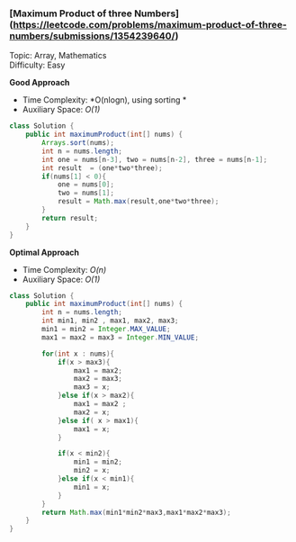 ### [Maximum Product of three Numbers] (https://leetcode.com/problems/maximum-product-of-three-numbers/submissions/1354239640/)
Topic: Array, Mathematics  
Difficulty: Easy


**Good Approach**

- Time Complexity: *O(nlogn), using sorting *
- Auxiliary Space: *O(1)*

```java
class Solution {
    public int maximumProduct(int[] nums) {
        Arrays.sort(nums);
        int n = nums.length;
        int one = nums[n-3], two = nums[n-2], three = nums[n-1];
        int result  = (one*two*three);
        if(nums[1] < 0){
            one = nums[0];
            two = nums[1];
            result = Math.max(result,one*two*three);
        }
        return result;
    }
}
```
**Optimal Approach**

- Time Complexity: *O(n)*
- Auxiliary Space: *O(1)*

```java
class Solution {
    public int maximumProduct(int[] nums) {
        int n = nums.length;
        int min1, min2 , max1, max2, max3;
        min1 = min2 = Integer.MAX_VALUE;
        max1 = max2 = max3 = Integer.MIN_VALUE;

        for(int x : nums){
            if(x > max3){
                max1 = max2;
                max2 = max3;
                max3 = x;
            }else if(x > max2){
                max1 = max2 ;
                max2 = x;
            }else if( x > max1){
                max1 = x;
            }

            if(x < min2){
                min1 = min2;
                min2 = x;
            }else if(x < min1){
                min1 = x;
            }
        }
        return Math.max(min1*min2*max3,max1*max2*max3);
    }
}
```


